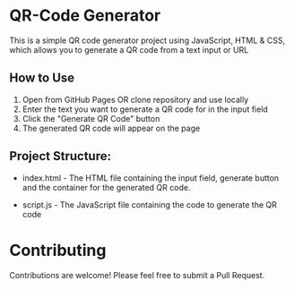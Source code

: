 # QR-Code Generator

This is a simple QR code generator project using JavaScript, HTML & CSS, which allows you to generate a QR code from a text input or URL

## How to Use
1. Open from GitHub Pages OR clone repository and use locally
2. Enter the text you want to generate a QR code for in the input field
3. Click the "Generate QR Code" button
4. The generated QR code will appear on the page

## Project Structure:
- index.html - The HTML file containing the input field, generate button and the container for the generated QR code.

- script.js - The JavaScript file containing the code to generate the QR code

# Contributing
Contributions are welcome! Please feel free to submit a Pull Request.
